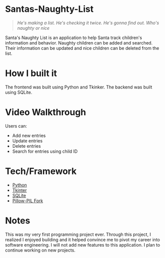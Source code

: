 # Santas-Naughty-List
> *He's making a list. He's checking it twice. He's gonna find out. Who's naughty or nice*

Santa's Naughty List is an application to help Santa track children's information and behavior. Naughty children can be added and searched. Their information can be updated and nice children can be deleted from the list. 

# How I built it
The frontend was built using Python and Tkinker. The backend was built using SQLite.

# Video Walkthrough
Users can:
  <ul>
    <li>Add new entries</li>
    <li>Update entries</li>
    <li>Delete entries</li>
    <li>Search for entries using child ID</li>
  </ul>

# Tech/Framework
<ul>
  <li><a href="https://www.python.org/">Python</a></li>
  <li><a href="https://docs.python.org/3/library/tkinter.html">Tkinter</a></li>
  <li><a href="https://www.sqlite.org/index.html">SQLite</a></li>
  <li><a href="https://pillow.readthedocs.io/en/stable/">Pillow-PIL Fork</a></li>
</ul>

# Notes
This was my very first programming project ever. Through this project, I realized I enjoyed building and it helped convince me to pivot my career into software engineering. I will not add new features to this application. I plan to continue working on new projects.
